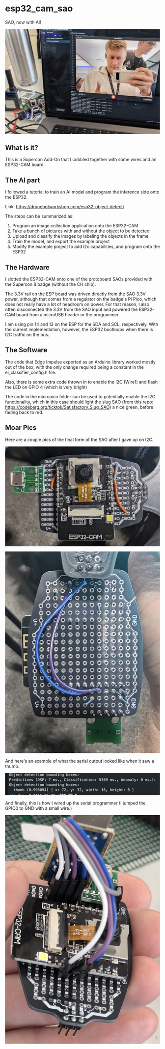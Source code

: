 # esp32_cam_sao
SAO, now with AI!

![image](docs/itworked.jpg)

## What is it?
This is a Supercon Add-On that I cobbled together with some wires and an ESP32-CAM board.

## The AI part

I followed a tutorial to train an AI model and program the inference side onto the ESP32.

Link: https://dronebotworkshop.com/esp32-object-detect/

The steps can be summarized as:
1. Program an image collection application onto the ESP32-CAM
2. Take a bunch of pictures with and without the object to be detected
3. Upload and classify the images by labeling the objects in the frame
4. Train the model, and export the example project
5. Modify the example project to add i2c capabilities, and program onto the ESP32


## The Hardware

I slotted the ESP32-CAM onto one of the protoboard SAOs provided with the Supercon 8 badge (without the CH chip).

The 3.3V rail on the ESP board was driven directly from the SAO 3.3V power, although that comes from a regulator on the badge's Pi Pico, which does not really have a lot of headroom on power. For that reason, I also often disconnected the 3.3V from the SAO input and powered the ESP32-CAM board from a microUSB header or the programmer.

I am using pin 14 and 13 on the ESP for the SDA and SCL, respectively. With the current implementation, however, the ESP32 bootloops when there is I2C traffic on the bus.

## The Software

The code that Edge Impulse exported as an Arduino library worked mostly out of the box, with the only change required being a constant in the ei_classifier_config.h file.

Also, there is some extra code thrown in to enable the I2C (Wire1) and flash the LED on GPIO 4 (which is very bright)

The code in the micropico folder can be used to potentially enable the I2C functionality, which in this case should light the slug SAO (from this repo: https://codeberg.org/ticktok/Satisfactory_Slug_SAO) a nice green, before fading back to red.

## Moar Pics

Here are a couple pics of the final form of the SAO after I gave up on I2C.

![image](docs/finalfront.jpg)

![image](docs/finalrear.jpg)

And here's an example of what the serial output looked like when it saw a thumb.

![image](docs/recognition.jpg)

And finally, this is how I wired up the serial programmer (I jumped the GPIO0 to GND with a small wire.)

![image](docs/serialwiring.jpg)